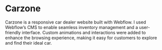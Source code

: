 # Carzone
Carzone is a responsive car dealer website built with Webflow. I used Webflow’s CMS to enable seamless inventory management and a user-friendly interface. Custom animations and interactions were added to enhance the browsing experience, making it easy for customers to explore and find their ideal car.
